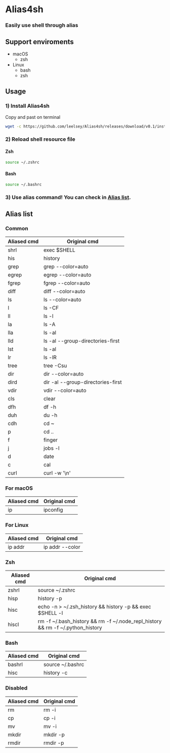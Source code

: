 # Alias4sh

### Easily use shell through alias

## Support enviroments
- macOS
    - zsh
- Linux
    - bash
    - zsh

## Usage
### 1) Install Alias4sh
Copy and past on terminal
```bash
wget -c https://github.com/leelsey/Alias4sh/releases/download/v0.1/install.sh -O alias4sh.sh && sh alias4sh.sh && rm -f alias4sh.sh
```
### 2) Reload shell resource file
#### Zsh
```bash
source ~/.zshrc
```
#### Bash
```bash
source ~/.bashrc
```
### 3) Use alias command! You can check in [Alias list](#alias-list).

## Alias list
### Common
|Aliased cmd|Original cmd|
|---|---|
|shrl|exec $SHELL|
|his|history|
|grep|grep --color=auto|
|egrep|egrep --color=auto|
|fgrep|fgrep --color=auto|
|diff|diff --color=auto|
|ls|ls --color=auto|
|l|ls -CF|
|ll|ls -l|
|la|ls -A|
|lla|ls -al|
|lld|ls -al --group-directories-first|
|lst|ls -al | grep -v '^[d|b|c|l|p|s|-]'|
|lr|ls -lR|
|tree|tree -Csu|
|dir|dir --color=auto|
|dird|dir -al --group-directories-first|
|vdir|vdir --color=auto|
|cls|clear|
|dfh|df -h|
|duh|du -h|
|cdh|cd ~|
|p|cd ..|
|f|finger|
|j|jobs -l|
|d|date|
|c|cal|
|curl|curl -w '\n'|
### For macOS
|Aliased cmd|Original cmd|
|---|---|
|ip|ipconfig|
### For Linux
|Aliased cmd|Original cmd|
|---|---|
|ip addr|ip addr --color|
### Zsh
|Aliased cmd|Original cmd|
|---|---|
|zshrl|source ~/.zshrc|
|hisp|history -p|
|hisc|echo -n > ~/.zsh_history && history -p  && exec $SHELL -l|
|hiscl|rm -f ~/.bash_history && rm -f ~/.node_repl_history && rm -f ~/.python_history|
### Bash
|Aliased cmd|Original cmd|
|---|---|
|bashrl|source ~/.bashrc|
|hisc|history -c|
### Disabled
|Aliased cmd|Original cmd|
|---|---|
|rm|rm -i|
|cp|cp -i|
|mv|mv -i|
|mkdir|mkdir -p|
|rmdir|rmdir -p|